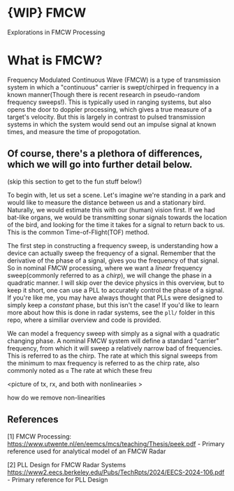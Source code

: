 # {WIP} FMCW 
Explorations in FMCW Processing 

# What is FMCW?

Frequency Modulated Continuous Wave (FMCW) is a type of transmission system in which a "continuous" carrier is swept/chirped in frequency in a known manner(Though there is recent research in pseudo-random frequency sweeps!). This is typically used in ranging systems, but also opens the door to doppler processing, which gives a true measure of a target's velocity.  But this is largely in contrast to pulsed transmission systems in which the system would send out an impulse signal at known times, and measure the time of propogotation. 

Of course, there's a plethora of differences, which we will go into further detail below. 
--- 

(skip this section to get to the fun stuff below!)

To begin with, let us set a scene. Let's imagine we're standing in a park and would like to measure the distance between us and a stationary bird. Naturally, we would estimate this with our (human) vision first. If we had bat-like organs, we would be transmitting sonar signals towards the location of the bird, and looking for the time it takes for a signal to return back to us. This is the common Time-of-Flight(TOF) method.


The first step in constructing a frequency sweep, is understanding how a device can actually sweep the frequency of a signal. Remember that the derivative of the phase of a signal, gives you the frequency of that signal. So in nominal FMCW processing, where we want a *linear* frequency sweep(commonly referred to as a _chirp_), we will change the phase in a quadratic manner. I will skip over the device physics in this overview, but to keep it short, one can use a PLL to accurately control the phase of a signal. If you're like me, you may have always thought that PLLs were designed to simply keep a *constant* phase, but this isn't the case! If you'd like to learn more about how this is done in radar systems, see the `pll/` folder in this repo, where a similiar overview and code is provided. 

We can model a frequency sweep with simply as a signal with a quadratic changing phase. A nominal FMCW system will define a standard "carrier" frequency, from which it will sweep a relatively narrow bad of frequencies. This is referred to as the chirp. The rate at which this signal sweeps from the minimum to max frequency is referred to as the chirp rate, also commonly noted as `α` The rate at which these freu

<picture of sin wave with varying phase >

<picture of tx, rx, and both with nonlineariies >

how do we remove non-linearities 
<include images>



## References
[1] FMCW Processing: https://www.utwente.nl/en/eemcs/mcs/teaching/Thesis/peek.pdf
    - Primary reference used for analytical model of an FMCW Radar
    
[2] PLL Design for FMCW Radar Systems https://www2.eecs.berkeley.edu/Pubs/TechRpts/2024/EECS-2024-106.pdf
    - Primary reference for PLL Design